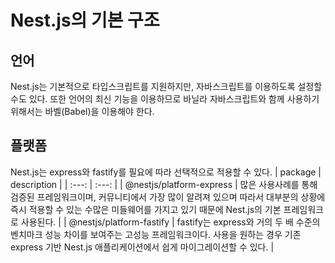 # Nest.js의 기본 구조

## 언어

Nest.js는 기본적으로 타입스크립트를 지원하지만, 자바스크립트를 이용하도록 설정할 수도 있다. 또한 언어의 최신 기능을 이용하므로 바닐라 자바스크립트와 함께 사용하기 위해서는 바벨(Babel)을 이용해야 한다.

## 플랫폼

Nest.js는 express와 fastify를 필요에 따라 선택적으로 적용할 수 있다.
| package | description |
| :---: | :---: |
| @nestjs/platform-express | 많은 사용사례를 통해 검증된 프레임워크이며, 커뮤니티에서 가장 많이 알려져 있으며 따라서 대부분의 상황에 즉시 적용할 수 있는 수많은 미들웨어를 가지고 있기 때문에 Nest.js의 기본 프레임워크로 사용된다. |
| @nestjs/platform-fastify | fastify는 express와 거의 두 배 수준의 벤치마크 성능 차이를 보여주는 고성능 프레임워크이다. 사용을 원하는 경우 기존 express 기반 Nest.js 애플리케이션에서 쉽게 마이그레이션할 수 있다. |
